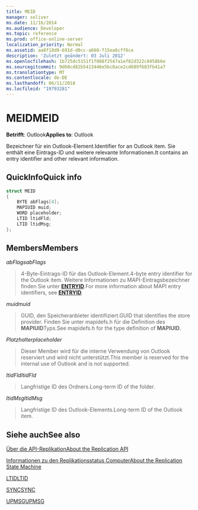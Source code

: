 ```yaml
---
title: MEID
manager: soliver
ms.date: 11/16/2014
ms.audience: Developer
ms.topic: reference
ms.prod: office-online-server
localization_priority: Normal
ms.assetid: aa8f18d9-691d-d0cc-a660-f15ea6cff6ce
description: 'Zuletzt geändert: 03 Juli 2012'
ms.openlocfilehash: 1b725dc5151f1f088f2547a1ef82d322c8458b6e
ms.sourcegitcommit: 9d60cd82b5413446e5bc8ace2cd689f683fb41a7
ms.translationtype: MT
ms.contentlocale: de-DE
ms.lasthandoff: 06/11/2018
ms.locfileid: "19793281"
---
```

# <a name="meid"></a><span data-ttu-id="d7217-103">MEID</span><span class="sxs-lookup"><span data-stu-id="d7217-103">MEID</span></span>

 
  
<span data-ttu-id="d7217-104">**Betrifft**: Outlook</span><span class="sxs-lookup"><span data-stu-id="d7217-104">**Applies to**: Outlook</span></span> 
  
<span data-ttu-id="d7217-105">Bezeichner für ein Outlook-Element.</span><span class="sxs-lookup"><span data-stu-id="d7217-105">Identifier for an Outlook item.</span></span> <span data-ttu-id="d7217-106">Sie enthält eine Eintrags-ID und weitere relevante Informationen.</span><span class="sxs-lookup"><span data-stu-id="d7217-106">It contains an entry identifier and other relevant information.</span></span>
  
## <a name="quick-info"></a><span data-ttu-id="d7217-107">QuickInfo</span><span class="sxs-lookup"><span data-stu-id="d7217-107">Quick info</span></span>

```cpp
struct MEID 
{ 
    BYTE abFlags[4]; 
    MAPIUID muid; 
    WORD placeholder; 
    LTID ltidFld; 
    LTID ltidMsg; 
};
```

## <a name="members"></a><span data-ttu-id="d7217-108">Members</span><span class="sxs-lookup"><span data-stu-id="d7217-108">Members</span></span>

 <span data-ttu-id="d7217-109">_abFlags_</span><span class="sxs-lookup"><span data-stu-id="d7217-109">_abFlags_</span></span>
  
> <span data-ttu-id="d7217-110">4-Byte-Eintrags-ID für das Outlook-Element.</span><span class="sxs-lookup"><span data-stu-id="d7217-110">4-byte entry identifier for the Outlook item.</span></span> <span data-ttu-id="d7217-111">Weitere Informationen zu MAPI-Eintragsbezeichner finden Sie unter **[ENTRYID](entryid.md)**.</span><span class="sxs-lookup"><span data-stu-id="d7217-111">For more information about MAPI entry identifiers, see **[ENTRYID](entryid.md)**.</span></span> 
    
 <span data-ttu-id="d7217-112">_muid_</span><span class="sxs-lookup"><span data-stu-id="d7217-112">_muid_</span></span>
  
> <span data-ttu-id="d7217-113">GUID, den Speicheranbieter identifiziert.</span><span class="sxs-lookup"><span data-stu-id="d7217-113">GUID that identifies the store provider.</span></span> <span data-ttu-id="d7217-114">Finden Sie unter mapidefs.h für die Definition des **MAPIUID**Typs.</span><span class="sxs-lookup"><span data-stu-id="d7217-114">See mapidefs.h for the type definition of **MAPIUID**.</span></span> 
    
 <span data-ttu-id="d7217-115">_Platzhalter_</span><span class="sxs-lookup"><span data-stu-id="d7217-115">_placeholder_</span></span>
  
> <span data-ttu-id="d7217-116">Dieser Member wird für die interne Verwendung von Outlook reserviert und wird nicht unterstützt.</span><span class="sxs-lookup"><span data-stu-id="d7217-116">This member is reserved for the internal use of Outlook and is not supported.</span></span>
    
 <span data-ttu-id="d7217-117">_ltidFld_</span><span class="sxs-lookup"><span data-stu-id="d7217-117">_ltidFld_</span></span>
  
> <span data-ttu-id="d7217-118">Langfristige ID des Ordners.</span><span class="sxs-lookup"><span data-stu-id="d7217-118">Long-term ID of the folder.</span></span>
    
 <span data-ttu-id="d7217-119">_ltidMsg_</span><span class="sxs-lookup"><span data-stu-id="d7217-119">_ltidMsg_</span></span>
  
> <span data-ttu-id="d7217-120">Langfristige ID des Outlook-Elements.</span><span class="sxs-lookup"><span data-stu-id="d7217-120">Long-term ID of the Outlook item.</span></span>
    
## <a name="see-also"></a><span data-ttu-id="d7217-121">Siehe auch</span><span class="sxs-lookup"><span data-stu-id="d7217-121">See also</span></span>



[<span data-ttu-id="d7217-122">Über die API-Replikation</span><span class="sxs-lookup"><span data-stu-id="d7217-122">About the Replication API</span></span>](about-the-replication-api.md)
  
[<span data-ttu-id="d7217-123">Informationen zu den Replikationsstatus Computer</span><span class="sxs-lookup"><span data-stu-id="d7217-123">About the Replication State Machine</span></span>](about-the-replication-state-machine.md)
  
[<span data-ttu-id="d7217-124">LTID</span><span class="sxs-lookup"><span data-stu-id="d7217-124">LTID</span></span>](ltid.md)
  
[<span data-ttu-id="d7217-125">SYNC</span><span class="sxs-lookup"><span data-stu-id="d7217-125">SYNC</span></span>](sync.md)
  
[<span data-ttu-id="d7217-126">UPMSG</span><span class="sxs-lookup"><span data-stu-id="d7217-126">UPMSG</span></span>](upmsg.md)

